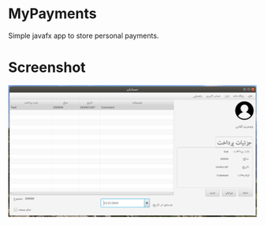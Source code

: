 # MyPayments
Simple javafx app to store personal payments.

# Screenshot
![MyPayments](Screenshot.png?raw=true "MyPayments")
